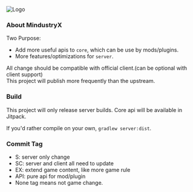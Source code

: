 ![Logo](core/assets-raw/sprites/ui/logo.png)

### About MindustryX
Two Purpose:
* Add more useful apis to `core`, which can be use by mods/plugins.
* More features/optimizations for `server`.

All change should be compatible with official client.(can be optional with client support)  
This project will publish more frequently than the upstream.

### Build
This project will only release server builds.
Core api will be available in Jitpack.

If you'd rather compile on your own, `gradlew server:dist`.

### Commit Tag
* S: server only change
* SC: server and client all need to update
* EX: extend game content, like more game rule
* API: pure api for mod/plugin
* None tag means not game change.